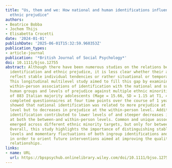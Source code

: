```yaml
---
title: "Us, them and we: How national and human identifications influence adolescents'
  ethnic prejudice"
authors:
- Beatrice Bobba
- Jochem Thijs
- Elisabetta Crocetti
date: '2024-01-01'
publishDate: '2025-06-01T15:32:59.960353Z'
publication_types:
- article-journal
publication: '*British Journal of Social Psychology*'
doi: 10.1111/bjso.12755
abstract: Although there have been numerous studies on the relations between group
  identification and ethnic prejudice, it is less clear whether their associations
  reflect stable individual tendencies or rather situational or temporal fluctuations.
  This longitudinal multilevel study aimed to fill this gap by examining the between-­and
  within-­person associations of identification with the national and superordinate
  human groups and levels of prejudice against multiple ethnic minorities. A total
  of 883 Italian majority adolescents (Mage = 15.66, SD = 1.15 at T1, 49.7% females)
  completed questionnaires at four time points over the course of 1 year. Results
  showed that national identification was related to more prejudice at the between-­person
  level but to decreases in prejudice at the within-­person level. Additionally, human
  identification contributed to lower levels of and steeper decreases in prejudice
  at both the between-­and within-­person levels. Common and unique associations also
  emerged across different ethnic minority targets, but only for between-­person effects.
  Overall, this study highlights the importance of distinguishing stable individual
  levels and momentary fluctuations of both ingroup identifications and ethnic prejudice
  in order to orient future interventions aimed at improving the quality of intergroup
  relationships.
links:
- name: URL
  url: https://bpspsychub.onlinelibrary.wiley.com/doi/10.1111/bjso.12755
---
```

